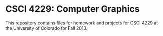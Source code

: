 CSCI 4229: Computer Graphics
============================

This repository contains files for homework and projects for CSCI 4229 at the University of Colorado for Fall 2013. 